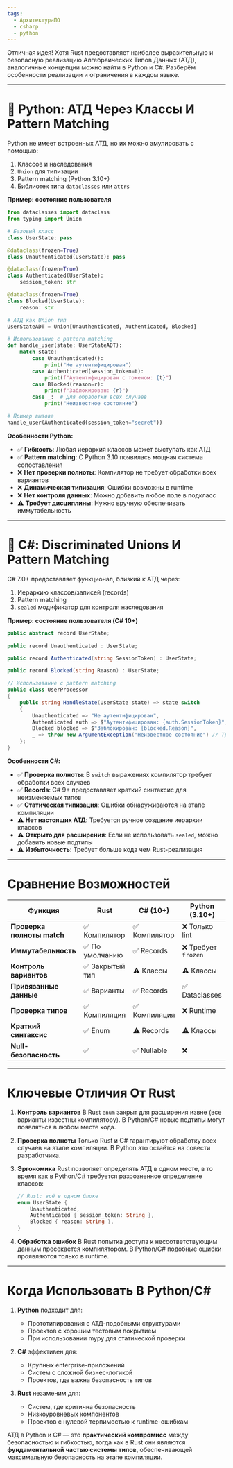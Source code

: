 ```yaml
---
tags:
  - АрхитектураПО
  - csharp
  - python
---
```


Отличная идея! Хотя Rust предоставляет наиболее выразительную и безопасную реализацию Алгебраических Типов Данных (АТД), аналогичные концепции можно найти в Python и C#. Разберём особенности реализации и ограничения в каждом языке.

---

# 🐍 Python: АТД Через Классы И Pattern Matching
Python не имеет встроенных АТД, но их можно эмулировать с помощью:
1. Классов и наследования
2. `Union` для типизации
3. Pattern matching (Python 3.10+)
4. Библиотек типа `dataclasses` или `attrs`

**Пример: состояние пользователя**
```python
from dataclasses import dataclass
from typing import Union

# Базовый класс
class UserState: pass

@dataclass(frozen=True)
class Unauthenticated(UserState): pass

@dataclass(frozen=True)
class Authenticated(UserState):
    session_token: str

@dataclass(frozen=True)
class Blocked(UserState):
    reason: str

# АТД как Union тип
UserStateADT = Union[Unauthenticated, Authenticated, Blocked]

# Использование с pattern matching
def handle_user(state: UserStateADT):
    match state:
        case Unauthenticated():
            print("Не аутентифицирован")
        case Authenticated(session_token=t):
            print(f"Аутентифицирован с токеном: {t}")
        case Blocked(reason=r):
            print(f"Заблокирован: {r}")
        case _:  # Для обработки всех случаев
            print("Неизвестное состояние")

# Пример вызова
handle_user(Authenticated(session_token="secret"))
```

**Особенности Python:**
- ✅ **Гибкость**: Любая иерархия классов может выступать как АТД
- ✅ **Pattern matching**: С Python 3.10 появилась мощная система сопоставления
- ❌ **Нет проверки полноты**: Компилятор не требует обработки всех вариантов
- ❌ **Динамическая типизация**: Ошибки возможны в runtime
- ❌ **Нет контроля данных**: Можно добавить любое поле в подкласс
- ⚠️ **Требует дисциплины**: Нужно вручную обеспечивать иммутабельность

---

# 🔷 C#: Discriminated Unions И Pattern Matching
C# 7.0+ предоставляет функционал, близкий к АТД через:
1. Иерархию классов/записей (records)
2. Pattern matching
3. `sealed` модификатор для контроля наследования

**Пример: состояние пользователя (C# 10+)**
```csharp
public abstract record UserState;

public record Unauthenticated : UserState;

public record Authenticated(string SessionToken) : UserState;

public record Blocked(string Reason) : UserState;

// Использование с pattern matching
public class UserProcessor
{
    public string HandleState(UserState state) => state switch
    {
        Unauthenticated => "Не аутентифицирован",
        Authenticated auth => $"Аутентифицирован: {auth.SessionToken}",
        Blocked blocked => $"Заблокирован: {blocked.Reason}",
        _ => throw new ArgumentException("Неизвестное состояние") // Требуется для полноты
    };
}
```

**Особенности C#:**
- ✅ **Проверка полноты**: В `switch` выражениях компилятор требует обработки всех случаев
- ✅ **Records**: C# 9+ предоставляет краткий синтаксис для неизменяемых типов
- ✅ **Статическая типизация**: Ошибки обнаруживаются на этапе компиляции
- ⚠️ **Нет настоящих АТД**: Требуется ручное создание иерархии классов
- ⚠️ **Открыто для расширения**: Если не использовать `sealed`, можно добавить новые подтипы
- ⚠️ **Избыточность**: Требует больше кода чем Rust-реализация

---

# Сравнение Возможностей

| Функция                     | Rust         | C# (10+)      | Python (3.10+) |
|-----------------------------|--------------|---------------|----------------|
| **Проверка полноты match**  | ✅ Компилятор| ✅ Компилятор | ❌ Только lint |
| **Иммутабельность**         | ✅ По умолчанию | ✅ Records    | ❌ Требует `frozen` |
| **Контроль вариантов**      | ✅ Закрытый тип | ⚠️ Классы     | ⚠️ Классы      |
| **Привязанные данные**      | ✅ Варианты   | ✅ Records    | ✅ Dataclasses |
| **Проверка типов**          | ✅ Компиляция | ✅ Компиляция | ❌ Runtime     |
| **Краткий синтаксис**       | ✅ Enum       | ⚠️ Records    | ⚠️ Классы      |
| **Null-безопасность**       | ✅            | ✅ Nullable   | ❌             |

---

# Ключевые Отличия От Rust

1. **Контроль вариантов**
   В Rust `enum` закрыт для расширения извне (все варианты известны компилятору). В Python/C# новые подтипы могут появляться в любом месте кода.

2. **Проверка полноты**
   Только Rust и C# гарантируют обработку всех случаев на этапе компиляции. В Python это остаётся на совести разработчика.

3. **Эргономика**
   Rust позволяет определять АТД в одном месте, в то время как в Python/C# требуется разрозненное определение классов:
   ```rust
   // Rust: всё в одном блоке
   enum UserState {
       Unauthenticated,
       Authenticated { session_token: String },
       Blocked { reason: String },
   }
   ```

4. **Обработка ошибок**
   В Rust попытка доступа к несоответствующим данным пресекается компилятором. В Python/C# подобные ошибки проявляются только в runtime.

---

# Когда Использовать В Python/C#

1. **Python** подходит для:
   - Прототипирования с АТД-подобными структурами
   - Проектов с хорошим тестовым покрытием
   - При использовании mypy для статической проверки

2. **C#** эффективен для:
   - Крупных enterprise-приложений
   - Систем с сложной бизнес-логикой
   - Проектов, где важна безопасность типов

3. **Rust** незаменим для:
   - Систем, где критична безопасность
   - Низкоуровневых компонентов
   - Проектов с нулевой терпимостью к runtime-ошибкам

АТД в Python и C# — это **практический компромисс** между безопасностью и гибкостью, тогда как в Rust они являются **фундаментальной частью системы типов**, обеспечивающей максимальную безопасность на этапе компиляции.